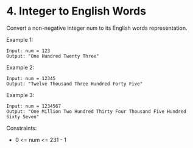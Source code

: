 # 4. Integer to English Words
Convert a non-negative integer num to its English words representation.

 

Example 1:
```
Input: num = 123
Output: "One Hundred Twenty Three"
```
Example 2:
```
Input: num = 12345
Output: "Twelve Thousand Three Hundred Forty Five"
```
Example 3:
```
Input: num = 1234567
Output: "One Million Two Hundred Thirty Four Thousand Five Hundred Sixty Seven"
 ```

Constraints:

- 0 <= num <= 231 - 1